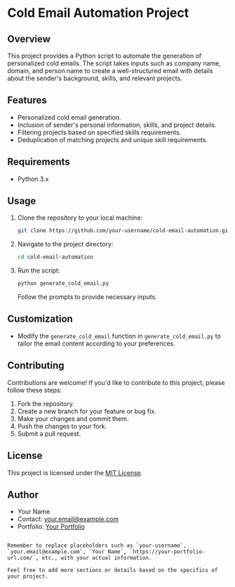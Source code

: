 # Cold Email Automation Project

## Overview

This project provides a Python script to automate the generation of personalized cold emails. The script takes inputs such as company name, domain, and person name to create a well-structured email with details about the sender's background, skills, and relevant projects.

## Features

- Personalized cold email generation.
- Inclusion of sender's personal information, skills, and project details.
- Filtering projects based on specified skills requirements.
- Deduplication of matching projects and unique skill requirements.

## Requirements

- Python 3.x

## Usage

1. Clone the repository to your local machine:

   ```bash
   git clone https://github.com/your-username/cold-email-automation.git
   ```

2. Navigate to the project directory:

   ```bash
   cd cold-email-automation
   ```

3. Run the script:

   ```bash
   python generate_cold_email.py
   ```

   Follow the prompts to provide necessary inputs.

## Customization

- Modify the `generate_cold_email` function in `generate_cold_email.py` to tailor the email content according to your preferences.

## Contributing

Contributions are welcome! If you'd like to contribute to this project, please follow these steps:

1. Fork the repository.
2. Create a new branch for your feature or bug fix.
3. Make your changes and commit them.
4. Push the changes to your fork.
5. Submit a pull request.

## License

This project is licensed under the [MIT License](LICENSE).

## Author

- Your Name
- Contact: your.email@example.com
- Portfolio: [Your Portfolio](https://your-portfolio-url.com/)
```

Remember to replace placeholders such as `your-username`, `your.email@example.com`, `Your Name`, `https://your-portfolio-url.com/`, etc., with your actual information.

Feel free to add more sections or details based on the specifics of your project.
```
